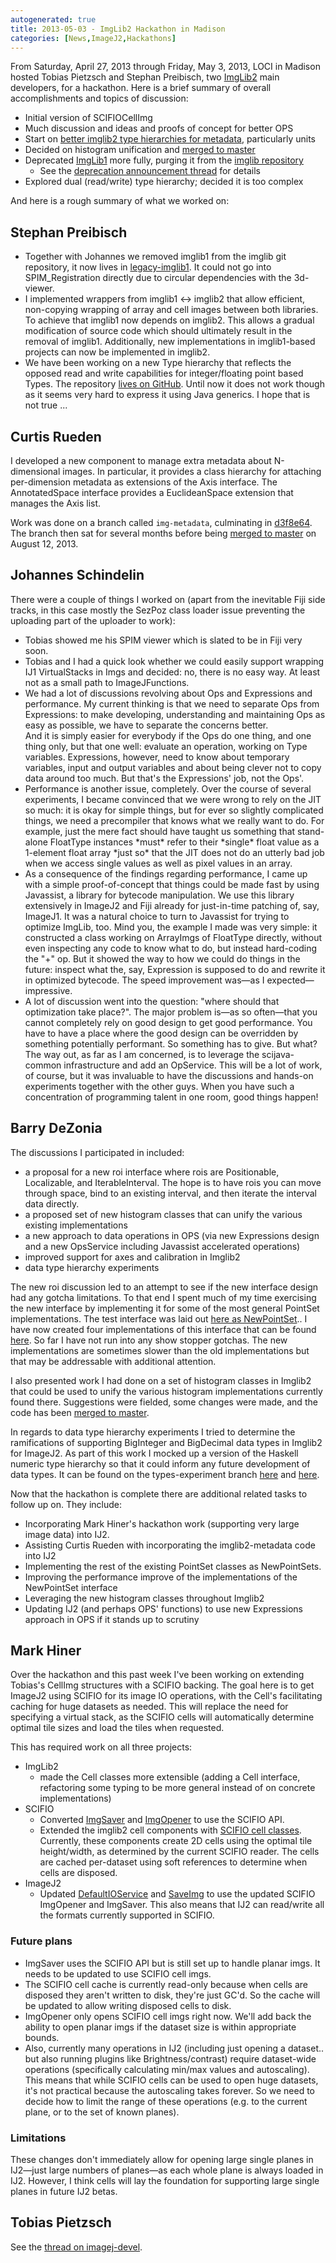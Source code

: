 ```yaml
---
autogenerated: true
title: 2013-05-03 - ImgLib2 Hackathon in Madison
categories: [News,ImageJ2,Hackathons]
---
```


From Saturday, April 27, 2013 through Friday, May 3, 2013, LOCI in Madison hosted Tobias Pietzsch and Stephan Preibisch, two [ImgLib2](/libs/imglib2) main developers, for a hackathon. Here is a brief summary of overall accomplishments and topics of discussion:

-   Initial version of SCIFIOCellImg
-   Much discussion and ideas and proofs of concept for better OPS
-   Start on [better imglib2 type hierarchies for metadata](https://github.com/imglib/imglib/commit/e4e26aa05e0f42ff1a90e8c6d67235431471de44), particularly units
-   Decided on histogram unification and [merged to master](https://github.com/imglib/imglib2/commit/79bbc2008eeec6f221c16b6f84782daca2b3f496)
-   Deprecated [ImgLib1](/libs/imglib1) more fully, purging it from the [imglib repository](https://github.com/imglib/imglib2)
    -   See the [deprecation announcement thread](http://thread.gmane.org/gmane.comp.java.imagej.devel/1477) for details
-   Explored dual (read/write) type hierarchy; decided it is too complex

And here is a rough summary of what we worked on:

## Stephan Preibisch

-   Together with Johannes we removed imglib1 from the imglib git repository, it now lives in [legacy-imglib1](https://github.com/fiji/legacy-imglib1). It could not go into SPIM\_Registration directly due to circular dependencies with the 3d-viewer.
-   I implemented wrappers from imglib1 &lt;-&gt; imglib2 that allow efficient, non-copying wrapping of array and cell images between both libraries. To achieve that imglib1 now depends on imglib2. This allows a gradual modification of source code which should ultimately result in the removal of imglib1. Additionally, new implementations in imglib1-based projects can now be implemented in imglib2.
-   We have been working on a new Type hierarchy that reflects the opposed read and write capabilities for integer/floating point based Types. The repository [lives on GitHub](https://github.com/StephanPreibisch/funwithtypes). Until now it does not work though as it seems very hard to express it using Java generics. I hope that is not true ...

## Curtis Rueden

I developed a new component to manage extra metadata about N-dimensional images. In particular, it provides a class hierarchy for attaching per-dimension metadata as extensions of the Axis interface. The AnnotatedSpace interface provides a EuclideanSpace extension that manages the Axis list.

Work was done on a branch called `img-metadata`, culminating in [d3f8e64](https://github.com/imglib/imglib/commit/d3f8e640fec2b91bba761930b46d13170486b9f5). The branch then sat for several months before being [merged to master](https://github.com/imglib/imglib/commit/e4e26aa05e0f42ff1a90e8c6d67235431471de44) on August 12, 2013.

## Johannes Schindelin

There were a couple of things I worked on (apart from the inevitable Fiji side tracks, in this case mostly the SezPoz class loader issue preventing the uploading part of the uploader to work):

-   Tobias showed me his SPIM viewer which is slated to be in Fiji very soon.
-   Tobias and I had a quick look whether we could easily support wrapping IJ1 VirtualStacks in Imgs and decided: no, there is no easy way. At least not as a small path to ImageJFunctions.
-   We had a lot of discussions revolving about Ops and Expressions and performance. My current thinking is that we need to separate Ops from Expressions: to make developing, understanding and maintaining Ops as easy as possible, we have to separate the concerns better.  
    And it is simply easier for everybody if the Ops do one thing, and one thing only, but that one well: evaluate an operation, working on Type variables. Expressions, however, need to know about temporary variables, input and output variables and about being clever not to copy data around too much. But that's the Expressions' job, not the Ops'.
-   Performance is another issue, completely. Over the course of several experiments, I became convinced that we were wrong to rely on the JIT so much: it is okay for simple things, but for ever so slightly complicated things, we need a precompiler that knows what we really want to do. For example, just the mere fact should have taught us something that stand-alone FloatType instances \*must\* refer to their \*single\* float value as a 1-element float array \*just so\* that the JIT does not do an utterly bad job when we access single values as well as pixel values in an array.
-   As a consequence of the findings regarding performance, I came up with a simple proof-of-concept that things could be made fast by using Javassist, a library for bytecode manipulation. We use this library extensively in ImageJ2 and Fiji already for just-in-time patching of, say, ImageJ1. It was a natural choice to turn to Javassist for trying to optimize ImgLib, too. Mind you, the example I made was very simple: it constructed a class working on ArrayImgs of FloatType directly, without even inspecting any code to know what to do, but instead hard-coding the "+" op. But it showed the way to how we could do things in the future: inspect what the, say, Expression is supposed to do and rewrite it in optimized bytecode. The speed improvement was—as I expected—impressive.
-   A lot of discussion went into the question: "where should that optimization take place?". The major problem is—as so often—that you cannot completely rely on good design to get good performance. You have to have a place where the good design can be overridden by something potentially performant. So something has to give. But what? The way out, as far as I am concerned, is to leverage the scijava-common infrastructure and add an OpService. This will be a lot of work, of course, but it was invaluable to have the discussions and hands-on experiments together with the other guys. When you have such a concentration of programming talent in one room, good things happen!

## Barry DeZonia

The discussions I participated in included:

-   a proposal for a new roi interface where rois are Positionable, Localizable, and IterableInterval<BoolType>. The hope is to have rois you can move through space, bind to an existing interval, and then iterate the interval data directly.
-   a proposed set of new histogram classes that can unify the various existing implementations
-   a new approach to data operations in OPS (via new Expressions design and a new OpsService including Javassist accelerated operations)
-   improved support for axes and calibration in Imglib2
-   data type hierarchy experiments

The new roi discussion led to an attempt to see if the new interface design had any gotcha limitations. To that end I spent much of my time exercising the new interface by implementing it for some of the most general PointSet implementations. The test interface was laid out [here as NewPointSet](https://github.com/imglib/imglib/blob/be367d9aad54448efa7e2955b791ac5026e86c34/ops/src/main/java/net/imglib2/ops/sandbox/NewPointSet.java).. I have now created four implementations of this interface that can be found [here](https://github.com/imglib/imglib/tree/be367d9aad/ops/src/main/java/net/imglib2/ops/sandbox). So far I have not run into any show stopper gotchas. The new implementations are sometimes slower than the old implementations but that may be addressable with additional attention.

I also presented work I had done on a set of histogram classes in Imglib2 that could be used to unify the various histogram implementations currently found there. Suggestions were fielded, some changes were made, and the code has been [merged to master](https://github.com/imglib/imglib/commit/79bbc2008eeec6f221c16b6f84782daca2b3f496).

In regards to data type hierarchy experiments I tried to determine the ramifications of supporting BigInteger and BigDecimal data types in Imglib2 for ImageJ2. As part of this work I mocked up a version of the Haskell numeric type hierarchy so that it could inform any future development of data types. It can be found on the types-experiment branch [here](https://github.com/imglib/imglib/blob/faaeaae7f5fe9c66520ebdba6f50efd9cb6d18f9/ops/src/main/java/net/imglib2/ops/sandbox/types/Types.java) and [here](https://github.com/imglib/imglib/blob/faaeaae7f5fe9c66520ebdba6f50efd9cb6d18f9/ops/src/main/java/net/imglib2/ops/sandbox/types/Types2.java).

Now that the hackathon is complete there are additional related tasks to follow up on. They include:

-   Incorporating Mark Hiner's hackathon work (supporting very large image data) into IJ2.
-   Assisting Curtis Rueden with incorporating the imglib2-metadata code into IJ2
-   Implementing the rest of the existing PointSet classes as NewPointSets.
-   Improving the performance improve of the implementations of the NewPointSet interface
-   Leveraging the new histogram classes throughout Imglib2
-   Updating IJ2 (and perhaps OPS' functions) to use new Expressions approach in OPS if it stands up to scrutiny

## Mark Hiner

Over the hackathon and this past week I've been working on extending Tobias's CellImg structures with a SCIFIO backing. The goal here is to get ImageJ2 using SCIFIO for its image IO operations, with the Cell's facilitating caching for huge datasets as needed. This will replace the need for specifying a virtual stack, as the SCIFIO cells will automatically determine optimal tile sizes and load the tiles when requested.

This has required work on all three projects:

-   ImgLib2
    -   made the Cell classes more extensible (adding a Cell interface, refactoring some typing to be more general instead of on concrete implementations)
-   SCIFIO
    -   Converted [ImgSaver](https://github.com/hinerm/bioformats/blob/scifio-cell-image/components/scifio-devel/src/ome/scifio/io/img/ImgSaver.java) and [ImgOpener](https://github.com/hinerm/bioformats/blob/scifio-cell-image/components/scifio-devel/src/ome/scifio/io/img/ImgOpener.java) to use the SCIFIO API.
    -   Extended the imglib2 cell components with [SCIFIO cell classes](https://github.com/hinerm/bioformats/tree/scifio-cell-image/components/scifio-devel/src/ome/scifio/io/img/cell). Currently, these components create 2D cells using the optimal tile height/width, as determined by the current SCIFIO reader. The cells are cached per-dataset using soft references to determine when cells are disposed.
-   ImageJ2
    -   Updated [DefaultIOService](https://github.com/imagej/imagej/blob/scifio-cells/core/io/src/main/java/imagej/io/DefaultIOService.java) and [SaveImg](https://github.com/imagej/imagej/blob/scifio-cells/plugins/commands/src/main/java/imagej/core/commands/io/SaveAsImage.java) to use the updated SCIFIO ImgOpener and ImgSaver. This also means that IJ2 can read/write all the formats currently supported in SCIFIO.

### Future plans

-   ImgSaver uses the SCIFIO API but is still set up to handle planar imgs. It needs to be updated to use SCIFIO cell imgs.
-   The SCIFIO cell cache is currently read-only because when cells are disposed they aren't written to disk, they're just GC'd. So the cache will be updated to allow writing disposed cells to disk.
-   ImgOpener only opens SCIFIO cell imgs right now. We'll add back the ability to open planar imgs if the dataset size is within appropriate bounds.
-   Also, currently many operations in IJ2 (including just opening a dataset.. but also running plugins like Brightness/contrast) require dataset-wide operations (specifically calculating min/max values and autoscaling). This means that while SCIFIO cells can be used to open huge datasets, it's not practical because the autoscaling takes forever. So we need to decide how to limit the range of these operations (e.g. to the current plane, or to the set of known planes).

### Limitations

These changes don't immediately allow for opening large single planes in IJ2—just large numbers of planes—as each whole plane is always loaded in IJ2. However, I think cells will lay the foundation for supporting large single planes in future IJ2 betas.

## Tobias Pietzsch

See the [thread on imagej-devel](/ij/pipermail/imagej-devel/2013-May/001488.html).

  
